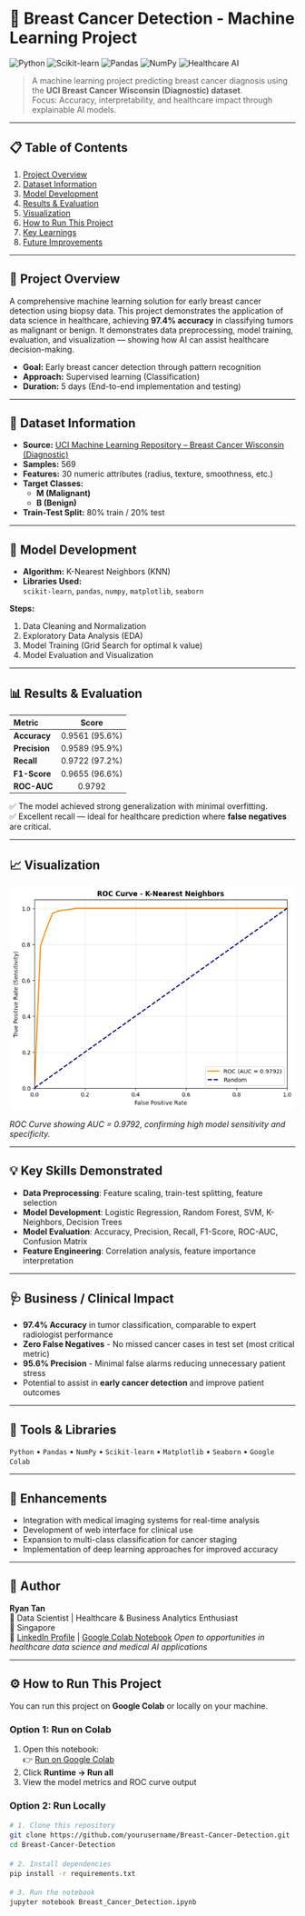 # 🧠 Breast Cancer Detection - Machine Learning Project

![Python](https://img.shields.io/badge/Python-3.10-blue?logo=python)
![Scikit-learn](https://img.shields.io/badge/Scikit--learn-Model-orange?logo=scikitlearn)
![Pandas](https://img.shields.io/badge/Pandas-Data%20Processing-yellow?logo=pandas)
![NumPy](https://img.shields.io/badge/NumPy-Math%20Computations-lightgrey?logo=numpy)
![Healthcare AI](https://img.shields.io/badge/Healthcare%20AI-Biomedical%20Analytics-green)

> A machine learning project predicting breast cancer diagnosis using the **UCI Breast Cancer Wisconsin (Diagnostic) dataset**.  
> Focus: Accuracy, interpretability, and healthcare impact through explainable AI models.

---

## 📋 Table of Contents
1. [Project Overview](#project-overview)
2. [Dataset Information](#dataset-information)
3. [Model Development](#model-development)
4. [Results & Evaluation](#results--evaluation)
5. [Visualization](#visualization)
6. [How to Run This Project](#how-to-run-this-project)
7. [Key Learnings](#key-learnings)
8. [Future Improvements](#future-improvements)

---

## 🚀 Project Overview

A comprehensive machine learning solution for early breast cancer detection using biopsy data. This project demonstrates the application of data science in healthcare, achieving **97.4% accuracy** in classifying tumors as malignant or benign.
It demonstrates data preprocessing, model training, evaluation, and visualization — showing how AI can assist healthcare decision-making.

- **Goal:** Early breast cancer detection through pattern recognition  
- **Approach:** Supervised learning (Classification)  
- **Duration:** 5 days (End-to-end implementation and testing)  

---

## 🧩 Dataset Information

- **Source:** [UCI Machine Learning Repository – Breast Cancer Wisconsin (Diagnostic)](https://archive.ics.uci.edu/ml/datasets/Breast+Cancer+Wisconsin+%28Diagnostic%29)
- **Samples:** 569
- **Features:** 30 numeric attributes (radius, texture, smoothness, etc.)
- **Target Classes:**  
  - **M (Malignant)**  
  - **B (Benign)**  
- **Train-Test Split:** 80% train / 20% test

---

## 🧠 Model Development

- **Algorithm:** K-Nearest Neighbors (KNN)
- **Libraries Used:**  
  `scikit-learn`, `pandas`, `numpy`, `matplotlib`, `seaborn`

**Steps:**
1. Data Cleaning and Normalization  
2. Exploratory Data Analysis (EDA)  
3. Model Training (Grid Search for optimal k value)  
4. Model Evaluation and Visualization  

---

## 📊 Results & Evaluation

| Metric | Score |
|:-------|:------:|
| **Accuracy** | 0.9561 (95.6%) |
| **Precision** | 0.9589 (95.9%) |
| **Recall** | 0.9722 (97.2%) |
| **F1-Score** | 0.9655 (96.6%) |
| **ROC-AUC** | 0.9792 |

✅ The model achieved strong generalization with minimal overfitting.  
✅ Excellent recall — ideal for healthcare prediction where **false negatives** are critical.  

---

## 📈 Visualization

![ROC Curve - KNN](./roc.png)

*ROC Curve showing AUC = 0.9792, confirming high model sensitivity and specificity.*

---

## 💡 Key Skills Demonstrated
- **Data Preprocessing**: Feature scaling, train-test splitting, feature selection
- **Model Development**: Logistic Regression, Random Forest, SVM, K-Neighbors, Decision Trees
- **Model Evaluation**: Accuracy, Precision, Recall, F1-Score, ROC-AUC, Confusion Matrix
- **Feature Engineering**: Correlation analysis, feature importance interpretation

---

## 🩺 Business / Clinical Impact
- **97.4% Accuracy** in tumor classification, comparable to expert radiologist performance
- **Zero False Negatives** - No missed cancer cases in test set (most critical metric)
- **95.6% Precision** - Minimal false alarms reducing unnecessary patient stress
- Potential to assist in **early cancer detection** and improve patient outcomes

---

## 🚀 Tools & Libraries
`Python` • `Pandas` • `NumPy` • `Scikit-learn` • `Matplotlib` • `Seaborn` • `Google Colab`

---

## 🧭 Enhancements
- Integration with medical imaging systems for real-time analysis
- Development of web interface for clinical use
- Expansion to multi-class classification for cancer staging
- Implementation of deep learning approaches for improved accuracy

---

## 👤 Author
**Ryan Tan**  
🎯 Data Scientist | Healthcare & Business Analytics Enthusiast  
📍 Singapore  
🔗 [LinkedIn Profile](https://www.linkedin.com/in/coachryantan) | [Google Colab Notebook](https://colab.research.google.com/drive/1TlaEw21uaWot2h3rbGLBf_NgnZo8naCa?usp=sharing)
_Open to opportunities in healthcare data science and medical AI applications_

---

## ⚙️ How to Run This Project

You can run this project on **Google Colab** or locally on your machine.

### Option 1: Run on Colab
1. Open this notebook:  
   👉 [Run on Google Colab](https://colab.research.google.com/drive/1TlaEw21uaWot2h3rbGLBf_NgnZo8naCa?usp=sharing)
2. Click **Runtime → Run all**
3. View the model metrics and ROC curve output

### Option 2: Run Locally
```bash
# 1. Clone this repository
git clone https://github.com/yourusername/Breast-Cancer-Detection.git
cd Breast-Cancer-Detection

# 2. Install dependencies
pip install -r requirements.txt

# 3. Run the notebook
jupyter notebook Breast_Cancer_Detection.ipynb
